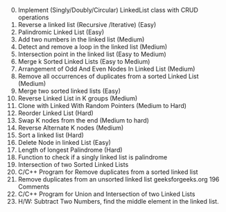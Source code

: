 00. Implement (Singly/Doubly/Circular) LinkedList  class with CRUD operations
01. Reverse a linked list (Recursive /Iterative) (Easy)
02. Palindromic Linked List (Easy)
03. Add two numbers in the linked list (Medium)
04. Detect and remove a loop in the linked list (Medium)
05. Intersection point in the linked list (Easy to Medium)
06. Merge k Sorted Linked Lists (Easy to Medium)
07. Arrangement of Odd And Even Nodes In Linked List (Medium)
08. Remove all occurrences of duplicates from a sorted Linked List (Medium)
09. Merge two sorted linked lists (Easy)
10. Reverse Linked List in K groups (Medium)
11. Clone with Linked With Random Pointers (Medium to Hard)
12. Reorder Linked List (Hard)
13. Swap K nodes from the end (Medium to hard)
14. Reverse Alternate K nodes (Medium)
15. Sort a linked list (Hard)
16. Delete Node in linked List (Easy)
17. Length of longest Palindrome (Hard)
18. Function to check if a singly linked list is palindrome 
19. Intersection of two Sorted Linked Lists 
20. C/C++ Program for Remove duplicates from a sorted linked list 
21. Remove duplicates from an unsorted linked list geeksforgeeks.org 196 Comments 
22. C/C++ Program for Union and Intersection of two Linked Lists 
23. H/W: Subtract Two Numbers, find the middle element in the linked list.
